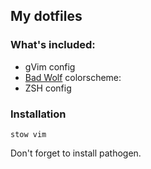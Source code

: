 ## My dotfiles

### What's included:
* gVim config
* [Bad Wolf](https://github.com/sjl/badwolf) colorscheme: 
* ZSH config

### Installation
```Shell
stow vim
```
Don't forget to install pathogen.
